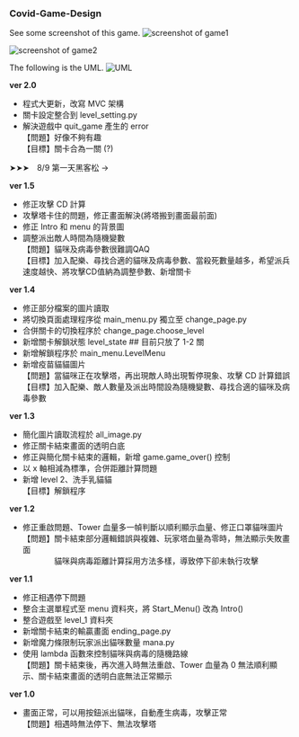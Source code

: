 ### Covid-Game-Design
See some screenshot of this game.
![screenshot of game1](https://github.com/Rou-Yi/Covid-Game-Design/blob/main/01.png?raw=true)

![screenshot of game2](https://github.com/Rou-Yi/Covid-Game-Design/blob/main/02.png?raw=true)

The following is the UML.
![UML](https://github.com/Rou-Yi/Covid-Game-Design/blob/main/UML%20for%202.0.jpg?raw=true)



**ver 2.0**
* 程式大更新，改寫 MVC 架構
* 關卡設定整合到 level_setting.py
* 解決遊戲中 quit_game 產生的 error  
【問題】好像不夠有趣  
【目標】關卡合為一關 (?)  
  
  
➤➤➤　8/9 第一天黑客松 → 
  
**ver 1.5**
* 修正攻擊 CD 計算
* 攻擊塔卡住的問題，修正畫面解決(將塔搬到畫面最前面)
* 修正 Intro 和 menu 的背景圖
* 調整派出敵人時間為隨機變數  
【問題】貓咪及病毒參數很難調QAQ  
【目標】加入配樂、尋找合適的貓咪及病毒參數、當殺死數量越多，希望派兵速度越快、將攻擊CD值納為調整參數、新增關卡  
  
**ver 1.4**
* 修正部分檔案的圖片讀取
* 將切換頁面處理程序從 main_menu.py 獨立至 change_page.py
* 合併關卡的切換程序於 change_page.choose_level 
* 新增關卡解鎖狀態 level_state  ## 目前只放了 1-2 關
* 新增解鎖程序於 main_menu.LevelMenu
* 新增疫苗貓貓圖片  
【問題】當貓咪正在攻擊塔，再出現敵人時出現暫停現象、攻擊 CD 計算錯誤  
【目標】加入配樂、敵人數量及派出時間設為隨機變數、尋找合適的貓咪及病毒參數  
  
**ver 1.3**
* 簡化圖片讀取流程於 all_image.py
* 修正關卡結束畫面的透明白底
* 修正與簡化關卡結束的邏輯，新增 game.game_over() 控制
* 以 x 軸相減為標準，合併距離計算問題
* 新增 level 2、洗手乳貓貓  
【目標】解鎖程序
  
**ver 1.2**
* 修正重啟問題、Tower 血量多一幀判斷以順利顯示血量、修正口罩貓咪圖片  
【問題】關卡結束部分邏輯錯誤與複雜、玩家塔血量為零時，無法顯示失敗畫面  
　　　　貓咪與病毒距離計算採用方法多樣，導致停下卻未執行攻擊  
  
**ver 1.1**
* 修正相遇停下問題
* 整合主選單程式至 menu 資料夾，將 Start_Menu() 改為 Intro()
* 整合遊戲至 level_1 資料夾
* 新增關卡結束的輸贏畫面 ending_page.py
* 新增魔力條限制玩家派出貓咪數量 mana.py
* 使用 lambda 函數來控制貓咪與病毒的隨機路線  
【問題】關卡結束後，再次進入時無法重啟、Tower 血量為 0 無法順利顯示、關卡結束畫面的透明白底無法正常顯示  
  
**ver 1.0**
* 畫面正常，可以用按鈕派出貓咪，自動產生病毒，攻擊正常  
【問題】相遇時無法停下、無法攻擊塔  

